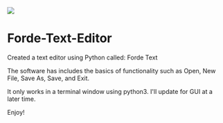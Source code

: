 <img src = "https://designisorion.com/wp-content/uploads/2020/04/Forde-Text-Editor-980x551.png " />


# Forde-Text-Editor

Created a text editor using Python called: Forde Text

The software has includes the basics of functionality such as Open, New File, Save As, Save, and Exit.

It only works in a terminal window using python3. I'll update for GUI at a later time.

Enjoy!


